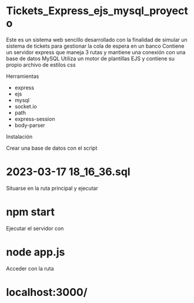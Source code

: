 # Tickets_Express_ejs_mysql_proyecto
Este es un sistema web sencillo desarrollado con la finalidad de simular un sistema de tickets para gestionar la cola de espera en un banco
Contiene un servidor express que maneja 3 rutas y mantiene una conexión con una base de datos MySQL
Utiliza un motor de plantillas EJS y contiene su propio archivo de estilos css

Herramientas

* express
* ejs
* mysql
* socket.io
* path
* express-session
* body-parser

Instalación


Crear una base de datos con el script 

# 2023-03-17 18_16_36.sql


Situarse en la ruta principal y ejecutar 

# npm start

Ejecutar el servidor con

# node app.js


Acceder con la ruta 

# localhost:3000/

